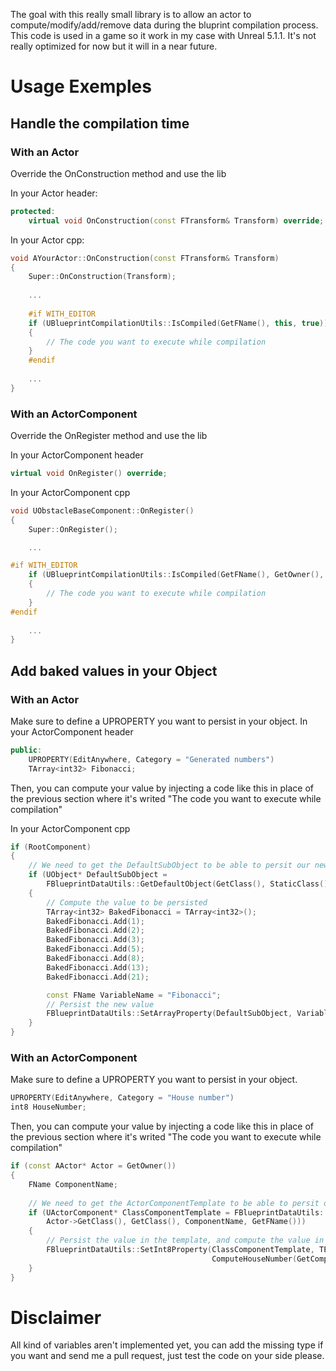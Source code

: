 ﻿The goal with this really small library is to allow an actor to compute/modify/add/remove data during the bluprint compilation process. This code is used in a game so it work in my case with Unreal 5.1.1. It's not really optimized for now but it will in a near future.

# Usage Exemples
## Handle the compilation time
### With an Actor
Override the OnConstruction method and use the lib

In your Actor header: 
```cpp
protected: 
	virtual void OnConstruction(const FTransform& Transform) override;
```

In your Actor cpp:
```cpp
void AYourActor::OnConstruction(const FTransform& Transform)
{
    Super::OnConstruction(Transform);
    
    ...
    
    #if WITH_EDITOR
    if (UBlueprintCompilationUtils::IsCompiled(GetFName(), this, true))
    {
        // The code you want to execute while compilation
    }
    #endif
    
    ...
}
```

### With an ActorComponent
Override the OnRegister method and use the lib

In your ActorComponent header
```cpp
virtual void OnRegister() override;
```

In your ActorComponent cpp
```cpp
void UObstacleBaseComponent::OnRegister()
{
	Super::OnRegister();

    ...

#if WITH_EDITOR
	if (UBlueprintCompilationUtils::IsCompiled(GetFName(), GetOwner(), true))
	{
        // The code you want to execute while compilation
	}
#endif
    
    ...
}
```

## Add baked values in your Object
### With an Actor
Make sure to define a UPROPERTY you want to persist in your object.
In your ActorComponent header
```cpp
public:
	UPROPERTY(EditAnywhere, Category = "Generated numbers")
	TArray<int32> Fibonacci;
```

Then, you can compute your value by injecting a code like this in place of the previous section where it's writed "The code you want to execute while compilation"

In your ActorComponent cpp
```cpp
if (RootComponent)
{
    // We need to get the DefaultSubObject to be able to persit our new values
    if (UObject* DefaultSubObject =
        FBlueprintDataUtils::GetDefaultObject(GetClass(), StaticClass()))
    {			
        // Compute the value to be persisted
        TArray<int32> BakedFibonacci = TArray<int32>();
		BakedFibonacci.Add(1);
		BakedFibonacci.Add(2);
		BakedFibonacci.Add(3);
		BakedFibonacci.Add(5);
		BakedFibonacci.Add(8);
		BakedFibonacci.Add(13);
		BakedFibonacci.Add(21);

		const FName VariableName = "Fibonacci";
		// Persist the new value
		FBlueprintDataUtils::SetArrayProperty(DefaultSubObject, VariableName, BakedFibonacci);
    }
}
```

### With an ActorComponent
Make sure to define a UPROPERTY you want to persist in your object.
```cpp
UPROPERTY(EditAnywhere, Category = "House number")
int8 HouseNumber;
```

Then, you can compute your value by injecting a code like this in place of the previous section where it's writed "The code you want to execute while compilation"
```cpp
if (const AActor* Actor = GetOwner())
{
    FName ComponentName;
    
    // We need to get the ActorComponentTemplate to be able to persit our new values
    if (UActorComponent* ClassComponentTemplate = FBlueprintDataUtils::GetClassComponentTemplate(
        Actor->GetClass(), GetClass(), ComponentName, GetFName()))
    {
        // Persist the value in the template, and compute the value in a dedicated function
        FBlueprintDataUtils::SetInt8Property(ClassComponentTemplate, TEXT("HouseNumber"),
                                             ComputeHouseNumber(GetComponentLocation()));
    }
}
```

# Disclaimer
All kind of variables aren't implemented yet, you can add the missing type if you want and send me a pull request, just test the code on your side please.